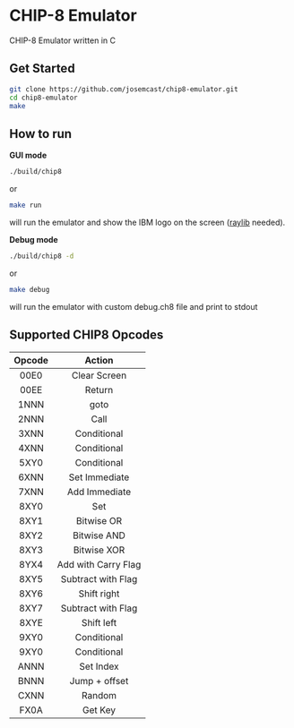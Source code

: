 # CHIP-8 Emulator

CHIP-8 Emulator written in C

## Get Started

```bash
git clone https://github.com/josemcast/chip8-emulator.git
cd chip8-emulator
make
```

## How to run

**GUI mode**

```bash
./build/chip8
```

or

```bash
make run
```

will run the emulator and show the IBM logo on the screen ([raylib](https://github.com/raysan5/raylib) needed).

**Debug mode**

```bash
./build/chip8 -d
```

or

```bash
make debug
```

will run the emulator with custom debug.ch8 file and print to stdout

## Supported CHIP8 Opcodes

| **Opcode** | **Action**          |
|:----------:|:-------------------:|
| 00E0       | Clear Screen        |
| 00EE       | Return              |
| 1NNN       | goto                |
| 2NNN       | Call                |
| 3XNN       | Conditional         |
| 4XNN       | Conditional         |
| 5XY0       | Conditional         |
| 6XNN       | Set Immediate       |
| 7XNN       | Add Immediate       |
| 8XY0       | Set                 |
| 8XY1       | Bitwise OR          |
| 8XY2       | Bitwise AND         |
| 8XY3       | Bitwise XOR         |
| 8YX4       | Add with Carry Flag |
| 8XY5       | Subtract with Flag  |
| 8XY6       | Shift right         |
| 8XY7       | Subtract with Flag  |
| 8XYE       | Shift left          |
| 9XY0       | Conditional         |
| 9XY0       | Conditional         |
| ANNN       | Set Index           |
| BNNN       | Jump + offset       |
| CXNN       | Random              |
| FX0A       | Get Key             |